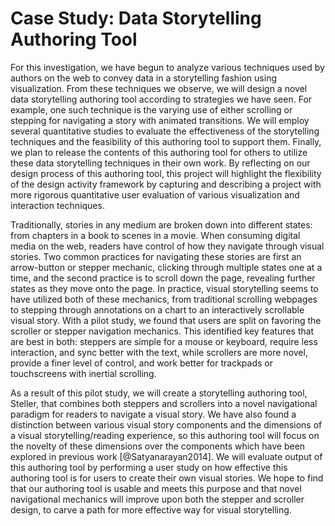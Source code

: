 
# Case Study: Data Storytelling Authoring Tool

For this investigation, we have begun to analyze various techniques used by authors on the web to convey data in a storytelling fashion using visualization.
From these techniques we observe, we will design a novel data storytelling authoring tool according to strategies we have seen.
For example, one such technique is the varying use of either scrolling or stepping for navigating a story with animated transitions.
We will employ several quantitative studies to evaluate the effectiveness of the storytelling techniques and the feasibility of this authoring tool to support them.
Finally, we plan to release the contents of this authoring tool for others to utilize these data storytelling techniques in their own work.
By reflecting on our design process of this authoring tool, this project will highlight the flexibility of the design activity framework by capturing and describing a project with more rigorous quantitative user evaluation of various visualization and interaction techniques.


Traditionally, stories in any medium are broken down into different states: from chapters in a book to scenes in a movie.
When consuming digital media on the web, readers have control of how they navigate through visual stories.
Two common practices for navigating these stories are first an arrow-button or stepper mechanic, clicking through multiple states one at a time,
and the second practice is to scroll down the page, revealing further states as they move onto the page.
In practice, visual storytelling seems to have utilized both of these mechanics, from traditional scrolling webpages to stepping through annotations on a chart to an interactively scrollable visual story.
With a pilot study, we found that users are split on favoring the scroller or stepper navigation mechanics.
This identified key features that are best in both: steppers are simple for a mouse or keyboard, require less interaction, and sync better with the text, while scrollers are more novel, provide a finer level of control, and work better for trackpads or touchscreens with inertial scrolling.


As a result of this pilot study, we will create a storytelling authoring tool, Steller, that combines both steppers and scrollers into a novel navigational paradigm for readers to navigate a visual story.
We have also found a distinction between various visual story components and the dimensions of a visual storytelling/reading experience, so this authoring tool will focus on the novelty of these dimensions over the components which have been explored in previous work [@Satyanarayan2014].
We will evaluate output of this authoring tool by performing a user study on how effective this authoring tool is for users to create their own visual stories.
We hope to find that our authoring tool is usable and meets this purpose
and that novel navigational mechanics will improve upon both the stepper and scroller design, to carve a path for more effective way for visual storytelling.

